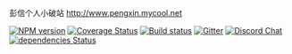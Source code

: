 

彭信个人小破站
http://www.pengxin.mycool.net

[![NPM version](https://badge.fury.io/js/hexo.svg)](http://web.yms7.com/web.php?id=L09ElrA)
[![Coverage Status](https://coveralls.io/repos/hexojs/hexo/badge.svg?branch=master)](https://coveralls.io/r/hexojs/hexo?branch=master)
[![Build status](https://ci.appveyor.com/api/projects/status/hpx3lduqjj2t6uqq/branch/master?svg=true)](https://ci.appveyor.com/project/tommy351/hexo/branch/master)
[![Gitter](https://badges.gitter.im/hexojs/hexo.svg)](https://gitter.im/hexojs/hexo?utm_source=badge&utm_medium=badge&utm_campaign=pr-badge)
[![Discord Chat](https://img.shields.io/badge/chat-on%20discord-7289da.svg)](https://discord.gg/teM2Anj)
[![dependencies Status](https://david-dm.org/hexojs/hexo/status.svg)](https://david-dm.org/hexojs/hexo)





